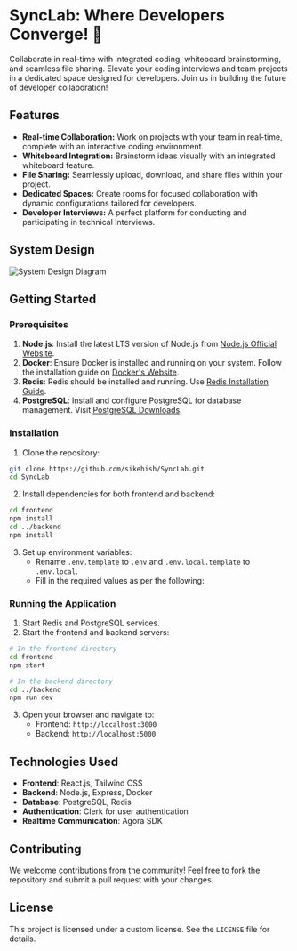 # SyncLab: Where Developers Converge! 🚀

Collaborate in real-time with integrated coding, whiteboard brainstorming, and seamless file sharing. Elevate your coding interviews and team projects in a dedicated space designed for developers. Join us in building the future of developer collaboration!

## Features
- **Real-time Collaboration:** Work on projects with your team in real-time, complete with an interactive coding environment.
- **Whiteboard Integration:** Brainstorm ideas visually with an integrated whiteboard feature.
- **File Sharing:** Seamlessly upload, download, and share files within your project.
- **Dedicated Spaces:** Create rooms for focused collaboration with dynamic configurations tailored for developers.
- **Developer Interviews:** A perfect platform for conducting and participating in technical interviews.

## System Design
![System Design Diagram](https://github.com/user-attachments/assets/48a57a6c-9f77-4f5d-84fb-b42d2081b202)

## Getting Started

### Prerequisites
1. **Node.js**: Install the latest LTS version of Node.js from [Node.js Official Website](https://nodejs.org/).
2. **Docker**: Ensure Docker is installed and running on your system. Follow the installation guide on [Docker's Website](https://www.docker.com/).
3. **Redis**: Redis should be installed and running. Use [Redis Installation Guide](https://redis.io/docs/getting-started/).
4. **PostgreSQL**: Install and configure PostgreSQL for database management. Visit [PostgreSQL Downloads](https://www.postgresql.org/download/).

### Installation

1. Clone the repository:
```bash
git clone https://github.com/sikehish/SyncLab.git
cd SyncLab
```

2. Install dependencies for both frontend and backend:
```bash
cd frontend
npm install
cd ../backend
npm install
```

3. Set up environment variables:
   - Rename `.env.template` to `.env` and `.env.local.template` to `.env.local`.
   - Fill in the required values as per the following:


### Running the Application

1. Start Redis and PostgreSQL services.
2. Start the frontend and backend servers:
```bash
# In the frontend directory
cd frontend
npm start

# In the backend directory
cd ../backend
npm run dev
```
3. Open your browser and navigate to:
   - Frontend: `http://localhost:3000`
   - Backend: `http://localhost:5000`


## Technologies Used
- **Frontend**: React.js, Tailwind CSS
- **Backend**: Node.js, Express, Docker
- **Database**: PostgreSQL, Redis
- **Authentication**: Clerk for user authentication
- **Realtime Communication**: Agora SDK

## Contributing
We welcome contributions from the community! Feel free to fork the repository and submit a pull request with your changes.

## License
This project is licensed under a custom license. See the `LICENSE` file for details.

